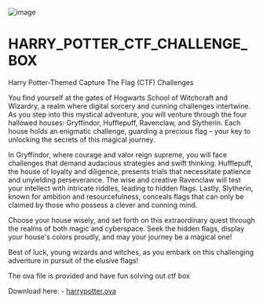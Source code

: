 ![image](https://github.com/THARAGESHWARAN-SATHYAMOORTHY/HARRY_POTTER_CTF_CHALLENGE_BOX/assets/107065605/fa47e4aa-2414-420c-aed2-e6ee5eb5eaeb)

# HARRY_POTTER_CTF_CHALLENGE_BOX


Harry Potter-Themed Capture The Flag (CTF) Challenges

You find yourself at the gates of Hogwarts School of Witchcraft and Wizardry, a realm where digital sorcery and cunning challenges intertwine. As you step into this mystical adventure, you will venture through the four hallowed houses: Gryffindor, Hufflepuff, Ravenclaw, and Slytherin. Each house holds an enigmatic challenge, guarding a precious flag – your key to unlocking the secrets of this magical journey.

In Gryffindor, where courage and valor reign supreme, you will face challenges that demand audacious strategies and swift thinking. Hufflepuff, the house of loyalty and diligence, presents trials that necessitate patience and unyielding perseverance. The wise and creative Ravenclaw will test your intellect with intricate riddles, leading to hidden flags. Lastly, Slytherin, known for ambition and resourcefulness, conceals flags that can only be claimed by those who possess a clever and cunning mind.

Choose your house wisely, and set forth on this extraordinary quest through the realms of both magic and cyberspace. Seek the hidden flags, display your house's colors proudly, and may your journey be a magical one!

Best of luck, young wizards and witches, as you embark on this challenging adventure in pursuit of the elusive flags!

The ova file is provided and have fun solving out ctf box

Download here: - [harrypotter.ova](https://drive.google.com/file/d/1JkNuI9ALh5ccXOiy57u7vaYYWIaRQoC-/view?usp=drive_link)
